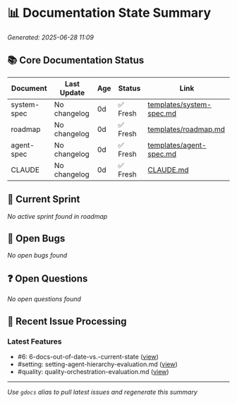 # 📊 Documentation State Summary

*Generated: 2025-06-28 11:09*

## 📚 Core Documentation Status

| Document | Last Update | Age | Status | Link |
|----------|-------------|-----|--------|------|
| system-spec | No changelog | 0d | ✅ Fresh | [templates/system-spec.md](templates/system-spec.md) |
| roadmap | No changelog | 0d | ✅ Fresh | [templates/roadmap.md](templates/roadmap.md) |
| agent-spec | No changelog | 0d | ✅ Fresh | [templates/agent-spec.md](templates/agent-spec.md) |
| CLAUDE | No changelog | 0d | ✅ Fresh | [CLAUDE.md](CLAUDE.md) |

## 🏃 Current Sprint

*No active sprint found in roadmap*

## 🐛 Open Bugs

*No open bugs found*

## ❓ Open Questions

*No open questions found*

## 🔄 Recent Issue Processing

### Latest Features
- #6: 6-docs-out-of-date-vs.-current-state ([view](features/proposed/6-docs-out-of-date-vs.-current-state/README.md))
- #setting: setting-agent-hierarchy-evaluation.md ([view](features/proposed/setting-agent-hierarchy-evaluation.md/README.md))
- #quality: quality-orchestration-evaluation.md ([view](features/proposed/quality-orchestration-evaluation.md/README.md))

---

*Use `gdocs` alias to pull latest issues and regenerate this summary*
